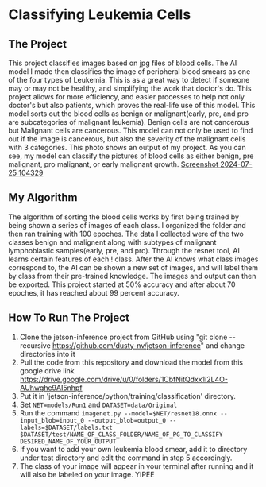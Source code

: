 # Classifying Leukemia Cells
## The Project
This project classifies images based on jpg files of blood cells. The AI model I made then classifies the image of peripheral blood smears as one of the four types of Leukemia. This is as a great way to detect if someone may or may not be healthy, and simplifying the work that doctor's do. This project allows for more efficiency, and easier processes to help not only doctor's but also patients, which proves the real-life use of this model. This model sorts out the blood cells as benign or malignant(early, pre, and pro are subcategories of malignant leukemia). Benign cells are not cancerous but Malignant cells are cancerous. This model can not only be used to find out if the image is cancerous, but also the severity of the malignant cells with 3 categories.
This photo shows an output of my project. As you can see, my model can classify the pictures of blood cells as either benign, pre malignant, pro malignant, or early malignant growth.
[Screenshot 2024-07-25 104329](https://github.com/user-attachments/assets/f7ac0138-e3f8-461e-9d01-8041bcf67727)
## My Algorithm
The algorithm of sorting the blood cells works by first being trained by being shown a series of images of each class. I organized the folder and then ran training with 100 epoches. The data I collected were of the two classes benign and malignent along with subtypes of malignant lymphoblastic samples(early, pre, and pro). Through the resnet tool, AI learns certain features of each !
class. After the AI knows what class images correspond to, the AI can be shown a new set of images, and will label them by class from their pre-trained knowledge. The images and output can then be exported. This project started at 50% accuracy and after about 70 epoches, it has reached about 99 percent accuracy.
## How To Run The Project 
1. Clone the jetson-inference project from GitHub using "git clone --recursive https://github.com/dusty-nv/jetson-inference" and change directories into it
2. Pull the code from this repository and download the model from this google drive link https://drive.google.com/drive/u/0/folders/1CbfNitQdxx1i2L4O-AUhwghe9AI5nhpf 
3. Put it in 'jetson-inference/python/training/classification' directory.
4. Set `NET=models/Run1` and `DATASET=data/Original`
5. Run the command `imagenet.py --model=$NET/resnet18.onnx --input_blob=input_0 --output_blob=output_0 --labels=$DATASET/labels.txt $DATASET/test/NAME_OF_CLASS_FOLDER/NAME_OF_PG_TO_CLASSIFY DESIRED_NAME_OF_YOUR_OUTPUT`
6. If you want to add your own leukemia blood smear, add it to directory under test directory and edit the command in step 5 accordingly.
7. The class of your image will appear in your terminal after running and it will also be labeled on your image. YIPEE
